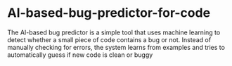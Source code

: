 # AI-based-bug-predictor-for-code
The AI-based bug predictor is a simple tool that uses machine learning to detect whether a small piece of code contains a bug or not. Instead of manually checking for errors, the system learns from examples and tries to automatically guess if new code is clean or buggy

